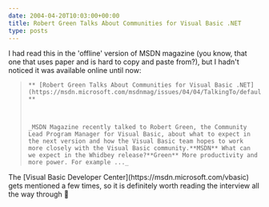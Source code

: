 ```yaml
---
date: 2004-04-20T10:03:00+00:00
title: Robert Green Talks About Communities for Visual Basic .NET
type: posts
---
```

I had read this in the 'offline' version of MSDN magazine (you know, that one that uses paper and is hard to copy and paste from?), but I hadn't noticed it was available online until now:

<blockquote dir="ltr" style="MARGIN-RIGHT: 0px">

    ** [Robert Green Talks About Communities for Visual Basic .NET](https://msdn.microsoft.com/msdnmag/issues/04/04/TalkingTo/default.aspx) **



    _MSDN Magazine recently talked to Robert Green, the Community Lead Program Manager for Visual Basic, about what to expect in the next version and how the Visual Basic team hopes to work more closely with the Visual Basic community.**MSDN** What can we expect in the Whidbey release?**Green** More productivity and more power. For example ..._

</blockquote>

<p dir="ltr">
  The [Visual Basic Developer Center](https://msdn.microsoft.com/vbasic) gets mentioned a few times, so it is definitely worth reading the interview all the way through 🙂
